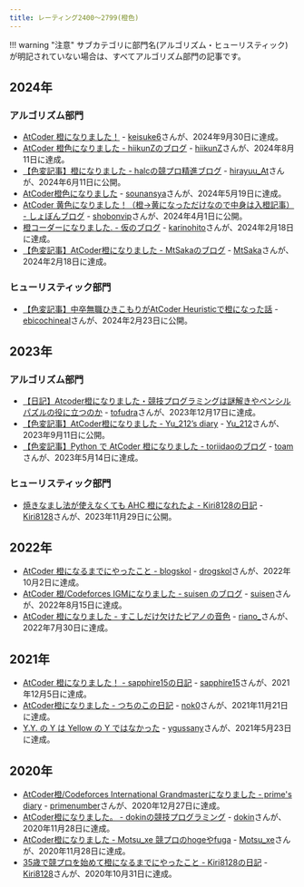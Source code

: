 ```yaml
---
title: レーティング2400〜2799(橙色)
---
```


!!! warning "注意"
    サブカテゴリに部門名(アルゴリズム・ヒューリスティック)が明記されていない場合は、すべてアルゴリズム部門の記事です。

## 2024年

### アルゴリズム部門

- [AtCoder 橙になりました！](https://note.com/keisuke6/n/n20f37585d93b) - [keisuke6](https://atcoder.jp/users/keisuke6)さんが、2024年9月30日に達成。
- [AtCoder 橙色になりました - hiikunZのブログ](https://hiikunz.hatenablog.com/entry/achieve-orange) - [hiikunZ](https://atcoder.jp/users/hiikunZ)さんが、2024年8月11日に達成。
- [【色変記事】橙になりました - halcの競プロ精進ブログ](https://halc-kyopro.hatenablog.com/entry/2024/06/11/203504) - [hirayuu_At](https://atcoder.jp/users/hirayuu_At)さんが、2024年6月11日に公開。
- [AtCoder橙色になりました](https://qiita.com/sounansya/items/ff20b4e25f2f2316bffe) - [sounansya](https://atcoder.jp/users/sounansya)さんが、2024年5月19日に達成。
- [AtCoder 黄色になりました！（橙→黄になっただけなので中身は入橙記事） - しょぼんブログ](https://shobon2019.hatenablog.com/entry/2024/04/01/103336) - [shobonvip](https://atcoder.jp/users/shobonvip)さんが、2024年4月1日に公開。
- [橙コーダーになりました. - 仮のブログ](https://karinohito.hatenablog.com/entry/2024/02/19/080635) - [karinohito](https://atcoder.jp/users/karinohito)さんが、2024年2月18日に達成。
- [【色変記事】AtCoder橙になりました - MtSakaのブログ](https://mt-saka.hatenablog.com/entry/2024/02/19/161655) - [MtSaka](https://atcoder.jp/users/MtSaka)さんが、2024年2月18日に達成。

### ヒューリスティック部門

- [【色変記事】中卒無職ひきこもりがAtCoder Heuristicで橙になった話](https://ebicochineal.blogspot.com/2024/02/atcoder-heuristic.html) - [ebicochineal](https://atcoder.jp/users/ebicochineal)さんが、2024年2月23日に公開。

## 2023年

### アルゴリズム部門

- [【日記】Atcoder橙になりました・競技プログラミングは謎解きやペンシルパズルの役に立つのか](https://note.com/tofu_dra/n/n3d580cb31495) - [tofudra](https://atcoder.jp/users/tofudra)さんが、2023年12月17日に達成。
- [【色変記事】AtCoder橙になりました - Yu_212’s diary](https://yu212.hatenablog.com/entry/2023/09/11/025001) - [Yu_212](https://atcoder.jp/users/Yu_212)さんが、2023年9月11日に公開。
- [【色変記事】Python で AtCoder 橙になりました - toriidaoのブログ](https://toriidao.hateblo.jp/entry/2023/05/31/210009) - [toam](https://atcoder.jp/users/toam)さんが、2023年5月14日に達成。

### ヒューリスティック部門

- [焼きなまし法が使えなくても AHC 橙になれたよ - Kiri8128の日記](https://kiri8128.hatenablog.com/entry/2023/11/29/024335) - [Kiri8128](https://atcoder.jp/users/kiri8128)さんが、2023年11月29日に公開。

## 2022年

- [AtCoder 橙になるまでにやったこと - blogskol](https://drogskol.hatenablog.com/entry/2022/10/02/233656) - [drogskol](https://atcoder.jp/users/drogskol)さんが、2022年10月2日に達成。
- [AtCoder 橙/Codeforces IGMになりました - suisen のブログ](https://suisen-kyopro.hatenablog.com/entry/2022/08/20/194813) - [suisen](https://atcoder.jp/users/suisen)さんが、2022年8月15日に達成。
- [AtCoder 橙になりました - すこしだけ欠けたピアノの音色](https://seashellpink-frostywhite.hatenablog.com/entry/2022/07/31/180610) - [riano_](https://atcoder.jp/users/riano_)さんが、2022年7月30日に達成。

## 2021年

- [AtCoder 橙になりました！ - sapphire15の日記](https://sapphire15.hatenablog.com/entry/2021/12/10/234546) - [sapphire15](https://atcoder.jp/users/sapphire15)さんが、2021年12月5日に達成。
- [AtCoder橙になりました - つちのこの日記](https://tsuchi.hateblo.jp/entry/2021/12/13/152307) - [nok0](https://atcoder.jp/users/nok0)さんが、2021年11月21日に達成。
- [Y.Y. の Y は Yellow の Y ではなかった](https://ygussany.hatenablog.com/entry/2021/05/23/230000) - [ygussany](https://atcoder.jp/users/ygussany)さんが、2021年5月23日に達成。

## 2020年

- [AtCoder橙/Codeforces International Grandmasterになりました - prime's diary](https://primenumber.hatenadiary.jp/entry/2021/01/17/063650) - [primenumber](https://atcoder.jp/users/primenumber)さんが、2020年12月27日に達成。
- [AtCoder橙になりました。 - dokinの競技プログラミング](https://dokinac.hatenablog.com/entry/2020/12/21/170425) - [dokin](https://atcoder.jp/users/dokin)さんが、2020年11月28日に達成。
- [AtCoder橙になりました - Motsu_xe 競プロのhogeやfuga](https://motsu-xe.hatenablog.com/entry/2020/12/07/000807) - [Motsu_xe](https://atcoder.jp/users/Motsu_xe)さんが、2020年11月28日に達成。
- [35歳で競プロを始めて橙になるまでにやったこと - Kiri8128の日記](https://kiri8128.hatenablog.com/entry/2020/11/01/021053) - [Kiri8128](https://atcoder.jp/users/kiri8128)さんが、2020年10月31日に達成。

